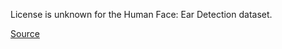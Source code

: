 License is unknown for the Human Face: Ear Detection dataset.

[Source](https://www.kaggle.com/datasets/harshghadiya/human-face-ear-detection-with-annotation)